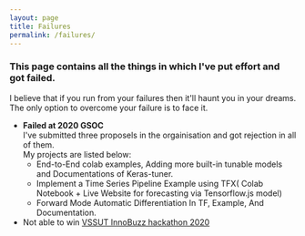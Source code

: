 ```yaml
---
layout: page
title: Failures
permalink: /failures/
---
```

### This page contains all the things in which I've put effort and got failed.
I believe that if you run from your failures then it'll haunt you in your dreams. \
The only option to overcome your failure is to face it. 
* **Failed at 2020 GSOC** \
  I've submitted three proposels in the orgainisation and got rejection in all of them. \
  My projects are listed below:
  * End-to-End colab examples, Adding more built-in tunable models and Documentations of Keras-tuner.
  * Implement a Time Series Pipeline Example using TFX( Colab Notebook + Live Website for forecasting via Tensorflow.js model)
  * Forward Mode Automatic Differentiation In TF, Example, And Documentation.
* Not able to win [VSSUT InnoBuzz hackathon 2020](http://thevission.org/vssut-innobuzz/)
